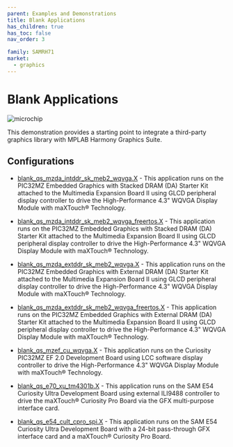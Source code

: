 ```yaml
---
parent: Examples and Demonstrations
title: Blank Applications
has_children: true
has_toc: false
nav_order: 3

family: SAMRH71
market:
  - graphics
---
```


# Blank Applications

![microchip](https://microchip-mplab-harmony.github.io/gfx/APPS%20GFX%20blank_quickstart_screen.png)

This demonstration provides a starting point to integrate a third-party graphics library with MPLAB Harmony Graphics Suite.

## Configurations

* [blank_qs_mzda_intddr_sk_meb2_wqvga.X](blank_qs_e70_xu_tm4301b/readme.md) - This application runs on the PIC32MZ Embedded Graphics with Stacked DRAM (DA) Starter Kit attached to the Multimedia Expansion Board II using GLCD peripheral display controller to drive the High-Performance 4.3" WQVGA Display Module with maXTouch® Technology. 

* [blank_qs_mzda_intddr_sk_meb2_wqvga_freertos.X](blank_qs_mzda_intddr_sk_meb2_wqvga_freertos/readme.md) - This application runs on the PIC32MZ Embedded Graphics with Stacked DRAM (DA) Starter Kit attached to the Multimedia Expansion Board II using GLCD peripheral display controller to drive the High-Performance 4.3" WQVGA Display Module with maXTouch® Technology. 

* [blank_qs_mzda_extddr_sk_meb2_wqvga.X](blank_qs_mzda_extddr_sk_meb2_wqvga/readme.md) - This application runs on the PIC32MZ Embedded Graphics with External DRAM (DA) Starter Kit attached to the Multimedia Expansion Board II using GLCD peripheral display controller to drive the High-Performance 4.3" WQVGA Display Module with maXTouch® Technology. 

* [blank_qs_mzda_extddr_sk_meb2_wqvga_freertos.X](blank_qs_mzda_extddr_sk_meb2_wqvga_freertos/readme.md) - This application runs on the PIC32MZ Embedded Graphics with External DRAM (DA) Starter Kit attached to the Multimedia Expansion Board II using GLCD peripheral display controller to drive the High-Performance 4.3" WQVGA Display Module with maXTouch® Technology. 

* [blank_qs_mzef_cu_wqvga.X](blank_qs_mzef_cu_wqvga/readme.md) - This application runs on the Curiosity PIC32MZ EF 2.0 Development Board using LCC software display controller to drive the High-Performance 4.3" WQVGA Display Module with maXTouch® Technology.

* [blank_qs_e70_xu_tm4301b.X](blank_qs_e70_xu_tm4301b/readme.md) - This application runs on the SAM E54 Curiosity Ultra Development Board using external ILI9488 controller to drive the maXTouch® Curiosity Pro Board via the GFX multi-purpose interface card.

* [blank_qs_e54_cult_cpro_spi.X](blank_qs_e54_cult_cpro_spi/readme.md) - This application runs on the SAM E54 Curiosity Ultra Development Board with a 24-bit pass-through GFX interface card and a maXTouch® Curiosity Pro Board. 

